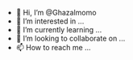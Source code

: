 - 👋 Hi, I’m @Ghazalmomo
- 👀 I’m interested in ...
- 🌱 I’m currently learning ...
- 💞️ I’m looking to collaborate on ...
- 📫 How to reach me ...

<!---
Ghazalmomo/Ghazalmomo is a ✨ special ✨ repository because its `README.md` (this file) appears on your GitHub profile.
You can click the Preview link to take a look at your changes.
--->
